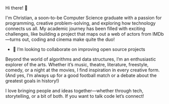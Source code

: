 Hi there! 👋

I'm Christian, a soon-to-be Computer Science graduate with a passion for programming, creative problem-solving, and exploring how technology connects us all. My academic journey has been filled with exciting challenges, like building a project that maps out a web of actors from IMDb—turns out, coding and cinema make quite the duo!

- 💞️ I’m looking to collaborate on improving open source projects

Beyond the world of algorithms and data structures, I’m an enthusiastic explorer of the arts. Whether it’s music, theatre, literature, freestyle, comedy, or a night at the movies, I find inspiration in every creative form. (And yes, I’m always up for a good football match or a debate about the greatest goals in history!)

I love bringing people and ideas together—whether through tech, storytelling, or a bit of both. If you want to talk code let’s connect!


<!---
ChristianNardi/ChristianNardi is a ✨ special ✨ repository because its `README.md` (this file) appears on your GitHub profile.
You can click the Preview link to take a look at your changes.
--->
